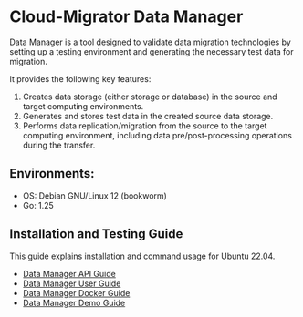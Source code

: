 # Cloud-Migrator Data Manager

Data Manager is a tool designed to validate data migration technologies by setting up a testing environment and generating the necessary test data for migration.

It provides the following key features:

1. Creates data storage (either storage or database) in the source and target computing environments.
2. Generates and stores test data in the created source data storage.
3. Performs data replication/migration from the source to the target computing environment, including data pre/post-processing operations during the transfer.


## Environments:
* OS: Debian GNU/Linux 12 (bookworm)
* Go: 1.25


## Installation and Testing Guide

This guide explains installation and command usage for Ubuntu 22.04.

* [Data Manager API Guide](https://m-cmp.github.io/api/?url=https://raw.githubusercontent.com/cloud-barista/mc-data-manager/main/websrc/docs/swagger.yaml)
* [Data Manager User Guide](docs/Datamanager-Usage-Guide.md)
* [Data Manager Docker Guide](docs/Datamanager-Docker-Guide.md)
* [Data Manager Demo Guide](docs/Datamanager-Demo-Guide.md)
